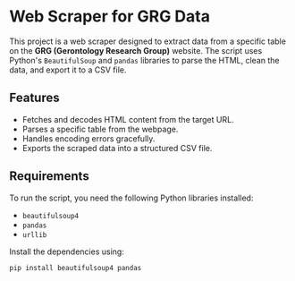 # Web Scraper for GRG Data

This project is a web scraper designed to extract data from a specific table on the **GRG (Gerontology Research Group)** website. The script uses Python's `BeautifulSoup` and `pandas` libraries to parse the HTML, clean the data, and export it to a CSV file.

## Features

- Fetches and decodes HTML content from the target URL.
- Parses a specific table from the webpage.
- Handles encoding errors gracefully.
- Exports the scraped data into a structured CSV file.

## Requirements

To run the script, you need the following Python libraries installed:

- `beautifulsoup4`
- `pandas`
- `urllib`

Install the dependencies using:

```bash
pip install beautifulsoup4 pandas

